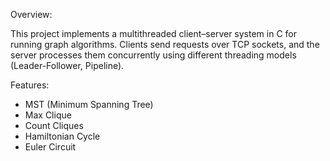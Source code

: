 Overview:

This project implements a multithreaded client–server system in C for running graph algorithms.
Clients send requests over TCP sockets, and the server processes them concurrently using different threading models (Leader-Follower, Pipeline).

Features:

- MST (Minimum Spanning Tree)  
- Max Clique  
- Count Cliques  
- Hamiltonian Cycle  
- Euler Circuit